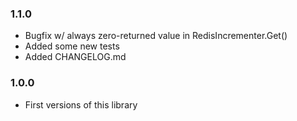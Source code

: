 ### 1.1.0

- Bugfix w/ always zero-returned value in RedisIncrementer.Get()
- Added some new tests
- Added CHANGELOG.md

### 1.0.0

- First versions of this library